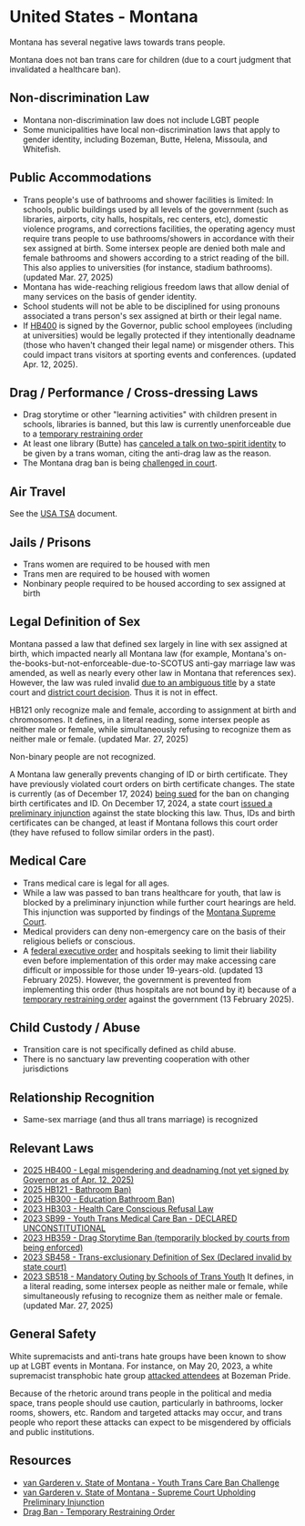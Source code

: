 # United States - Montana

Montana has several negative laws towards trans people.

Montana does not ban trans care for children (due to a court judgment
that invalidated a healthcare ban).

## Non-discrimination Law

 * Montana non-discrimination law does not include LGBT people
 * Some municipalities have local non-discrimination laws that apply to
   gender identity, including Bozeman, Butte, Helena, Missoula, and Whitefish.

## Public Accommodations

 * Trans people's use of bathrooms and shower facilities is limited:
   In schools, public buildings used by all levels of the government
   (such as libraries, airports, city halls, hospitals, rec centers, etc),
   domestic violence programs, and corrections facilities, the operating
   agency must require trans people to use bathrooms/showers in accordance
   with their sex assigned at birth. Some intersex people are denied both male
   and female bathrooms and showers according to a strict reading of the bill.
   This also applies to universities (for instance, stadium bathrooms).
   (updated Mar. 27, 2025)
 * Montana has wide-reaching religious freedom laws that allow denial of
   many services on the basis of gender identity.
 * School students will not be able to be disciplined for using
   pronouns associated a trans person's sex assigned at birth or their
   legal name.
 * If [HB400](https://legiscan.com/MT/text/HB400/id/3126736) is signed
   by the Governor, public school employees (including at universities) would
   be legally protected if they intentionally deadname (those who haven't
   changed their legal name) or misgender others. This could impact trans
   visitors at sporting events and conferences. (updated Apr. 12, 2025).

## Drag / Performance / Cross-dressing Laws

 * Drag storytime or other "learning activities" with children present
   in schools, libraries is banned, but this law is currently
   unenforceable due to a [temporary restraining
   order](https://storage.courtlistener.com/recap/gov.uscourts.mtd.73809/gov.uscourts.mtd.73809.13.0.pdf)
 * At least one library (Butte) has [canceled a talk on two-spirit
   identity](https://mtstandard.com/news/local/butte-silver-bow-county-halts-transgender-woman-s-library-lecture/article_9771f330-00d3-11ee-9c16-6fa909f26697.html)
   to be given by a trans woman, citing the anti-drag law as the reason.
 * The Montana drag ban is being
   [challenged in court](https://billingsgazette.com/montana-drag-reading-ban-lawsuit/article_bbbc9f32-f278-5957-9f09-504fdbe02450.html).

## Air Travel

See the [USA TSA](notes/tsa.md) document.

## Jails / Prisons

 * Trans women are required to be housed with men
 * Trans men are required to be housed with women
 * Nonbinary people required to be housed according to sex assigned at birth

## Legal Definition of Sex

Montana passed a law that defined sex largely in line with sex assigned
at birth, which impacted nearly all Montana law (for example, Montana's
on-the-books-but-not-enforceable-due-to-SCOTUS anti-gay marriage law was
amended, as well as nearly every other law in Montana that references
sex).  However, the law was ruled invalid [due to an ambiguous
title](https://dailymontanan.com/2024/06/25/montana-law-defining-sex-as-male-or-female-unconstitutional-judge-says/)
by a state court and [district court
decision](https://www.documentcloud.org/documents/25539329-2025-02-18-order-granting-summary-judgement/).  Thus it is not in effect.

HB121 only recognize male and female, according to assignment at birth and
chromosomes. It defines, in a literal reading, some intersex people as neither
male or female, while simultaneously refusing to recognize them as neither male
or female. (updated Mar. 27, 2025)

Non-binary people are not recognized.

A Montana law generally prevents changing of ID or birth certificate.
They have previously violated court orders on birth certificate changes.
The state is currently (as of December 17, 2024) [being
sued](https://thehill.com/homenews/lgbtq/4603075-montana-sued-over-refusal-to-amend-transgender-peoples-identity-documents/)
for the ban on changing birth certificates and ID.  On December 17,
2024, a state court [issued a preliminary
injunction](https://assets.aclu.org/live/uploads/2024/12/Order-Motion-for-Preliminary-Injunction.pdf)
against the state blocking this law. Thus, IDs and birth certificates
can be changed, at least if Montana follows this court order (they have
refused to follow similar orders in the past).

## Medical Care

 * Trans medical care is legal for all ages.
 * While a law was passed to ban trans healthcare for youth, that law
   is blocked by a preliminary injunction while further court hearings
   are held. This injunction was supported by findings of the [Montana
   Supreme
   Court](https://assets.aclu.org/live/uploads/2024/12/Opinion-Published-6.pdf).
 * Medical providers can deny non-emergency care on the basis of their
   religious beliefs or conscious.
 * A [federal executive
   order](https://www.whitehouse.gov/presidential-actions/2025/01/protecting-children-from-chemical-and-surgical-mutilation/)
   and hospitals seeking to limit their liability even before
   implementation of this order may make accessing care difficult or
   impossible for those under 19-years-old. (updated 13 February 2025).
   However, the government is prevented from implementing this order
   (thus hospitals are not bound by it) because of a [temporary
   restraining
   order](https://assets.aclu.org/live/uploads/2025/02/093114651219.pdf)
   against the government (13 February 2025).

## Child Custody / Abuse

 * Transition care is not specifically defined as child abuse.
 * There is no sanctuary law preventing cooperation with other
   jurisdictions
 
## Relationship Recognition

 * Same-sex marriage (and thus all trans marriage) is recognized

## Relevant Laws

 * [2025 HB400 - Legal misgendering and deadnaming (not yet signed by
   Governor as of Apr. 12,
   2025)](https://legiscan.com/MT/text/HB400/id/3126736)
 * [2025 HB121 - Bathroom Ban)](https://legiscan.com/MT/text/HB121/2025)
 * [2025 HB300 - Education Bathroom
   Ban)](https://legiscan.com/MT/text/HB300/id/3183811)
 * [2023 HB303 - Health Care Conscious Refusal Law](https://legiscan.com/MT/text/HB303/id/2785644)
 * [2023 SB99 - Youth Trans Medical Care Ban - DECLARED UNCONSTITUTIONAL](https://legiscan.com/MT/text/SB99/id/2786141)
 * [2023 HB359 - Drag Storytime Ban (temporarily blocked by courts from being enforced)](https://legiscan.com/MT/text/HB359/id/2804104)
 * [2023 SB458 - Trans-exclusionary Definition of Sex (Declared invalid by state court)](https://legiscan.com/MT/text/SB458/id/2796910)
 * [2023 SB518 - Mandatory Outing by Schools of Trans Youth](https://legiscan.com/MT/text/SB518/id/2800789) It defines, in a literal reading, some intersex people as neither male or female, while simultaneously refusing to recognize them as neither male or female. (updated Mar. 27, 2025)

## General Safety

White supremacists and anti-trans hate groups have been known to show up
at LGBT events in Montana. For instance, on May 20, 2023, a white
supremacist transphobic hate group [attacked attendees](https://www.losangelesblade.com/2023/05/21/bozeman-pride-marred-by-white-supremacy-anti-lgbtq-groups/)
at Bozeman Pride.

Because of the rhetoric around trans people in the political and media
space, trans people should use caution, particularly in bathrooms,
locker rooms, showers, etc.  Random and targeted attacks may occur, and
trans people who report these attacks can expect to be misgendered by
officials and public institutions.

## Resources

 * [van Garderen v. State of Montana - Youth Trans Care Ban Challenge](https://lambdalegal.org/case/van-garderen-v-state-of-montana/)
 * [van Garderen v. State of Montana - Supreme Court Upholding
   Preliminary
   Injunction](https://assets.aclu.org/live/uploads/2024/12/Opinion-Published-6.pdf)
 * [Drag Ban - Temporary Restraining Order](https://storage.courtlistener.com/recap/gov.uscourts.mtd.73809/gov.uscourts.mtd.73809.13.0.pdf)
